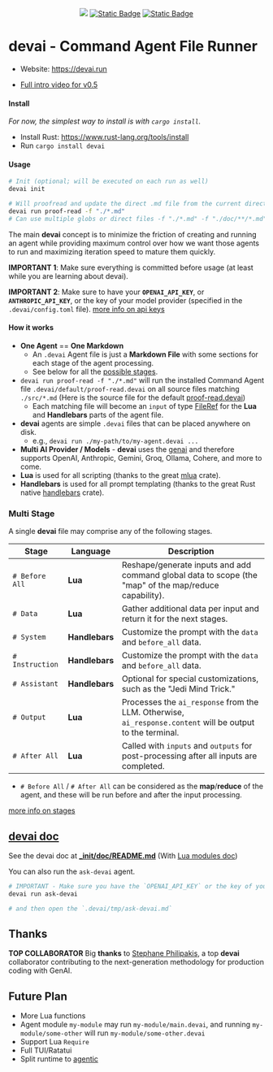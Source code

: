 <div align="center">

<a href="https://crates.io/crates/devai"><img src="https://img.shields.io/crates/v/devai.svg" /></a>
<a href="https://github.com/jeremychone/rust-devai"><img alt="Static Badge" src="https://img.shields.io/badge/GitHub-Repo?color=%23336699"></a>
<a href="https://www.youtube.com/watch?v=b3LJcNkhkH4&list=PL7r-PXl6ZPcBcLsBdBABOFUuLziNyigqj"><img alt="Static Badge" src="https://img.shields.io/badge/YouTube_devai_Intro-Video?style=flat&logo=youtube&color=%23ff0000"></a>

</div>

# **devai** - **Command Agent File Runner**

- Website: https://devai.run

- [Full intro video for v0.5](https://www.youtube.com/watch?v=b3LJcNkhkH4&list=PL7r-PXl6ZPcBcLsBdBABOFUuLziNyigqj)

#### Install

_For now, the simplest way to install is with `cargo install`._

- Install Rust: https://www.rust-lang.org/tools/install
- Run `cargo install devai`

#### Usage

```sh
# Init (optional; will be executed on each run as well)
devai init

# Will proofread and update the direct .md file from the current directory
devai run proof-read -f "./*.md"
# Can use multiple globs or direct files -f "./*.md" -f "./doc/**/*.md"
```

The main **devai** concept is to minimize the friction of creating and running an agent while providing maximum control over how we want those agents to run and maximizing iteration speed to mature them quickly.

**IMPORTANT 1**: Make sure everything is committed before usage (at least while you are learning about devai).

**IMPORTANT 2**: Make sure to have your **`OPENAI_API_KEY`**, or **`ANTHROPIC_API_KEY`**, or the key of your model provider (specified in the `.devai/config.toml` file). [more info on api keys](_init/doc/README.md#api-keys)

#### How it works

- **One Agent** == **One Markdown** 
    - An `.devai` Agent file is just a **Markdown File** with some sections for each stage of the agent processing.
    - See below for all the [possible stages](#multi-stage).
- `devai run proof-read -f "./*.md"` will run the installed Command Agent file `.devai/default/proof-read.devai` on all source files matching `./src/*.md` (Here is the source file for the default [proof-read.devai](/_init/agents/proof-read.devai))
  - Each matching file will become an `input` of type [FileRef](./_init/doc/lua.md#fileref) for the **Lua** and **Handlebars** parts of the agent file. 
- **devai** agents are simple `.devai` files that can be placed anywhere on disk.
  - e.g., `devai run ./my-path/to/my-agent.devai ...`  
- **Multi AI Provider / Models** - **devai** uses the [genai](https://crates.io/crates/genai) and therefore supports OpenAI, Anthropic, Gemini, Groq, Ollama, Cohere, and more to come. 
- **Lua** is used for all scripting (thanks to the great [mlua](https://crates.io/crates/mlua) crate).
- **Handlebars** is used for all prompt templating (thanks to the great Rust native [handlebars](https://crates.io/crates/handlebars) crate).     

### Multi Stage

A single **devai** file may comprise any of the following stages. 

| Stage           | Language       | Description                                                                                                |
|-----------------|----------------|------------------------------------------------------------------------------------------------------------|
| `# Before All`  | **Lua**        | Reshape/generate inputs and add command global data to scope (the "map" of the map/reduce capability).    |
| `# Data`        | **Lua**        | Gather additional data per input and return it for the next stages.                                       |
| `# System`      | **Handlebars** | Customize the prompt with the `data` and `before_all` data.                                                |
| `# Instruction` | **Handlebars** | Customize the prompt with the `data` and `before_all` data.                                                |
| `# Assistant`   | **Handlebars** | Optional for special customizations, such as the "Jedi Mind Trick."                                        |
| `# Output`      | **Lua**        | Processes the `ai_response` from the LLM. Otherwise, `ai_response.content` will be output to the terminal. |
| `# After All`   | **Lua**        | Called with `inputs` and `outputs` for post-processing after all inputs are completed.                     |


- `# Before All` / `# After All` can be considered as the **map**/**reduce** of the agent, and these will be run before and after the input processing.

[more info on stages](_init/doc/README.md#complete-stages-description)

## [devai doc](_init/doc/README.md)

See the devai doc at **[_init/doc/README.md](_init/doc/README.md)** (With [Lua modules doc](_init/doc/lua.md))

You can also run the `ask-devai` agent. 

```sh
# IMPORTANT - Make sure you have the `OPENAI_API_KEY` or the key of your model in your environment
devai run ask-devai

# and then open the `.devai/tmp/ask-devai.md`
```

## Thanks

**TOP COLLABORATOR** Big **thanks** to [Stephane Philipakis](https://github.com/sphilipakis), a top **devai** collaborator contributing to the next-generation methodology for production coding with GenAI.

## Future Plan

- More Lua functions
- Agent module `my-module` may run `my-module/main.devai`, and running `my-module/some-other` will run `my-module/some-other.devai`
- Support Lua `Require`
- Full TUI/Ratatui 
- Split runtime to [agentic](https://crates.io/crates/agentic)
